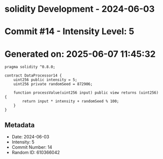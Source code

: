 ﻿# solidity Development - 2024-06-03
# Commit #14 - Intensity Level: 5
# Generated on: 2025-06-07 11:45:32
```solidity
pragma solidity ^0.8.0;

contract DataProcessor14 {
    uint256 public intensity = 5;
    uint256 private randomSeed = 872906;

    function processValue(uint256 input) public view returns (uint256) {
        return input * intensity + randomSeed % 100;
    }
}
```
## Metadata
- Date: 2024-06-03
- Intensity: 5
- Commit Number: 14
- Random ID: 610366042
